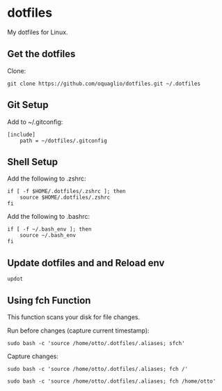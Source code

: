 # dotfiles

My dotfiles for Linux.

## Get the dotfiles

Clone:

``` SH
git clone https://github.com/oquaglio/dotfiles.git ~/.dotfiles
```

## Git Setup

Add to ~/.gitconfig:

```SH
[include]    
    path = ~/dotfiles/.gitconfig
```

## Shell Setup

Add the following to .zshrc:

``` SH
if [ -f $HOME/.dotfiles/.zshrc ]; then
    source $HOME/.dotfiles/.zshrc
fi
```

Add the following to .bashrc:

``` SH
if [ -f ~/.bash_env ]; then
    source ~/.bash_env
fi
```

## Update dotfiles and and Reload env

```SH
updot
```

## Using fch Function

This function scans your disk for file changes.

Run before changes (capture current timestamp):
``` SH
sudo bash -c 'source /home/otto/.dotfiles/.aliases; sfch'
```

Capture changes:
``` SH
sudo bash -c 'source /home/otto/.dotfiles/.aliases; fch /'
```

``` SH
sudo bash -c 'source /home/otto/.dotfiles/.aliases; fch /home/otto'
```
